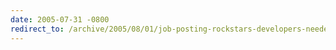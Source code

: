 ```yaml
---
date: 2005-07-31 -0800
redirect_to: /archive/2005/08/01/job-posting-rockstars-developers-needed.aspx/
---
```

